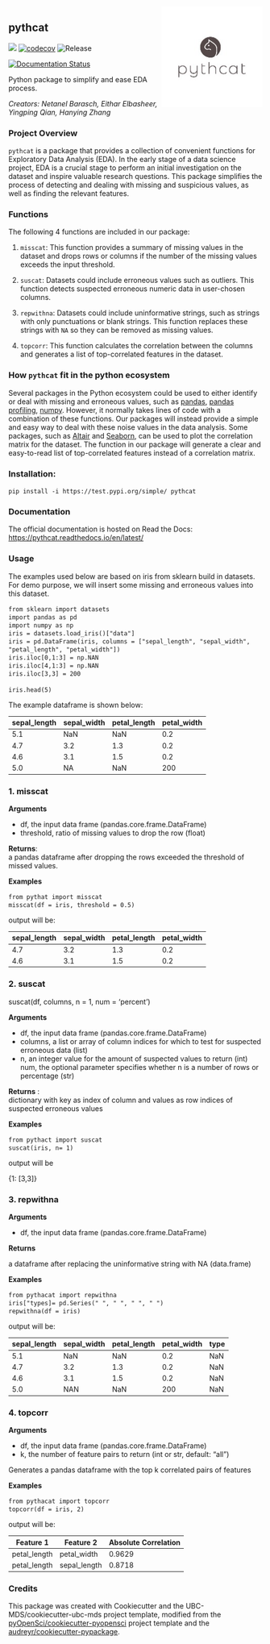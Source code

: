 <img src="img/python_logo.jpg" width="200" align = "right">

## pythcat 

![](https://github.com/UBC-MDS/pythcat/workflows/build/badge.svg) [![codecov](https://codecov.io/gh/UBC-MDS/pythcat/branch/master/graph/badge.svg)](https://codecov.io/gh/UBC-MDS/pythcat) ![Release](https://github.com/UBC-MDS/pythcat/workflows/Release/badge.svg)

[![Documentation Status](https://readthedocs.org/projects/pythcat/badge/?version=latest)](https://pythcat.readthedocs.io/en/latest/?badge=latest)

Python package to simplify and ease EDA process.

*Creators: Netanel Barasch, Eithar Elbasheer, Yingping Qian, Hanying Zhang*

### Project Overview
`pythcat` is a package that provides a collection of convenient functions for Exploratory Data Analysis (EDA). In the early stage of a data science project, EDA is a crucial stage to perform an initial investigation on the dataset and inspire valuable research questions. This package simplifies the process of detecting and dealing with missing and suspicious values, as well as finding the relevant features. 

### Functions
The following 4 functions are included in our package:

1. `misscat`: This function provides a summary of missing values in the dataset and drops rows or columns if the number of the missing values exceeds the input threshold.

2. `suscat`: Datasets could include erroneous values such as outliers. This function detects suspected erroneous numeric data in user-chosen columns.

3. `repwithna`: Datasets could include uninformative strings, such as strings with only punctuations or blank strings. This function replaces these strings with `NA` so they can be removed as missing values.
        
4. `topcorr`: This function calculates the correlation between the columns and generates a list of top-correlated features in the dataset. 

### How `pythcat` fit in the python ecosystem
Several packages in the Python ecosystem could be used to either identify or deal with missing and erroneous values, such as [pandas](https://pandas.pydata.org), [pandas profiling](https://github.com/pandas-profiling/pandas-profiling), [numpy](https://numpy.org). However, it normally takes lines of code with a combination of these functions. Our packages will instead provide a simple and easy way to deal with these noise values in the data analysis. Some packages, such as [Altair](https://altair-viz.github.io) and  [Seaborn](https://seaborn.pydata.org), can be used to plot the correlation matrix for the dataset. The function in our package will generate a clear and easy-to-read list of top-correlated features instead of a correlation matrix. 

### Installation:

```
pip install -i https://test.pypi.org/simple/ pythcat
```

### Documentation
The official documentation is hosted on Read the Docs: <https://pythcat.readthedocs.io/en/latest/>

### Usage

The examples used below are based on iris from sklearn build in datasets. For demo purpose, we will insert some missing and erroneous values into this dataset.

```
from sklearn import datasets
import pandas as pd
import numpy as np
iris = datasets.load_iris()["data"]
iris = pd.DataFrame(iris, columns = ["sepal_length", "sepal_width", "petal_length", "petal_width"])
iris.iloc[0,1:3] = np.NAN
iris.iloc[4,1:3] = np.NAN
iris.iloc[3,3] = 200

iris.head(5)
```

The example dataframe is shown below:

|sepal_length|sepal_width|petal_length|petal_width|
|---|---|---|---|
|5.1|NaN |NaN |0.2|
|4.7 |3.2 |1.3 |0.2||
|4.6 |3.1|1.5|0.2|
|5.0 |NA|NaN|200||

### 1. misscat

**Arguments**

- df, the input data frame (pandas.core.frame.DataFrame)
- threshold, ratio of missing values to drop the row (float)

**Returns**:  
 a pandas dataframe after dropping the rows exceeded the threshold of missed values.

**Examples**

```
from pythat import misscat
misscat(df = iris, threshold = 0.5)

```

output will be:

|sepal_length|sepal_width|petal_length|petal_width|
|---|---|---|---|
|4.7 |3.2 |1.3 |0.2||
|4.6 |3.1|1.5|0.2|



### 2. suscat

suscat(df, columns, n = 1, num = ‘percent’)

**Arguments**

- df, the input data frame (pandas.core.frame.DataFrame)
- columns, a list or array of column indices for which to test for suspected erroneous data (list)
- n, an integer value for the amount of suspected values to return (int)
num, the optional parameter specifies whether n is a number of rows or percentage (str)

**Returns** :  
dictionary with key as index of column and values as row indices of suspected erroneous values

**Examples**

```
from pythact import suscat
suscat(iris, n= 1)
```
output will be

{1: [3,3]}

### 3. repwithna

**Arguments**

- df, the input data frame (pandas.core.frame.DataFrame)

**Returns**

a dataframe after replacing the uninformative string with NA (data.frame)

**Examples**

```
from pythacat import repwithna
iris["types]= pd.Series(" ", " ", " ", " ")
repwithna(df = iris)

```

output will be:

|sepal_length|sepal_width|petal_length|petal_width|type|
|---|---|---|---| ----|
|5.1|NaN |NaN |0.2| NaN|
|4.7 |3.2 |1.3 |0.2|NaN|
|4.6 |3.1|1.5|0.2| NaN|
|5.0 |NAN|NaN|200|NaN|

### 4. topcorr

**Arguments**

- df, the input data frame (pandas.core.frame.DataFrame)
- k, the number of feature pairs to return (int or str, default: “all”)

Generates a pandas dataframe with the top k correlated pairs of features

**Examples**

```
from pythacat import topcorr
topcorr(df = iris, 2)
```

output will be:

|Feature 1|Feature 2|Absolute Correlation|
|---|---|---|
|petal_length |petal_width |0.9629|
|petal_length|sepal_length|0.8718|

### Credits
This package was created with Cookiecutter and the UBC-MDS/cookiecutter-ubc-mds project template, modified from the [pyOpenSci/cookiecutter-pyopensci](https://github.com/pyOpenSci/cookiecutter-pyopensci) project template and the [audreyr/cookiecutter-pypackage](https://github.com/audreyr/cookiecutter-pypackage).
